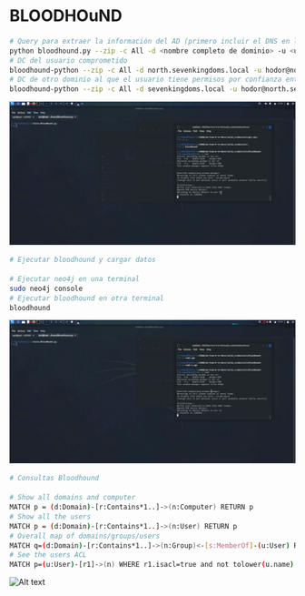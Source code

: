 # BLOODHOuND

```Bash
# Query para extraer la información del AD (primero incluir el DNS en la configuración de red). Obtener el script de Github: https://github.com/dirkjanm/BloodHound.py
python bloodhound.py --zip -c All -d <nombre completo de dominio> -u <user>@<nombre completo de dominio> -p <cpass> -dc <nombre dns del DC>
# DC del usuario comprometido
bloodhound-python --zip -c All -d north.sevenkingdoms.local -u hodor@north.sevenkingdoms.local -p hodor -ns 10.4.10.10
# DC de otro dominio al que el usuario tiene permisos por confianza entre dominios
bloodhound-python --zip -c All -d sevenkingdoms.local -u hodor@north.sevenkingdoms.local -p hodor -ns 10.4.10.10

```

![Alt text](https://github.com/jor6PS/ad-from-0-to-Hero/blob/master/valid_credentials/bloodhound/files/vid.gif?raw=true "Obtener datos del AD")


```Bash
# Ejecutar bloodhound y cargar datos

# Ejecutar neo4j en una terminal
sudo neo4j console
# Ejecutar bloodhound en otra terminal
bloodhound
```
![Alt text](https://github.com/jor6PS/ad-from-0-to-Hero/blob/master/valid_credentials/bloodhound/files/vid2.gif?raw=true "Cargar datos en bloodhound")


```Bash
# Consultas Bloodhound

# Show all domains and computer
MATCH p = (d:Domain)-[r:Contains*1..]->(n:Computer) RETURN p
# Show all the users
MATCH p = (d:Domain)-[r:Contains*1..]->(n:User) RETURN p
# Overall map of domains/groups/users
MATCH q=(d:Domain)-[r:Contains*1..]->(n:Group)<-[s:MemberOf]-(u:User) RETURN q
# See the users ACL
MATCH p=(u:User)-[r1]->(n) WHERE r1.isacl=true and not tolower(u.name) contains 'vagrant' RETURN p
```

![Alt text](https://github.com/jor6PS/ad-from-0-to-Hero/blob/master/valid_credentials/bloodhound/files/vid3.gif?raw=true "Cargar datos en bloodhound")
